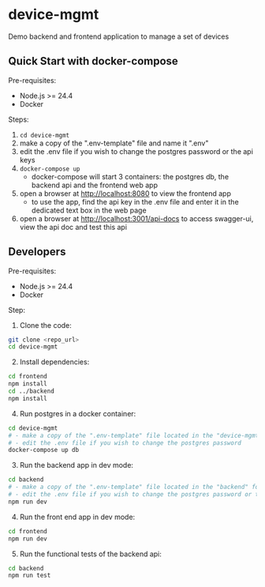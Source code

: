 # device-mgmt

Demo backend and frontend application to manage a set of devices

## Quick Start with docker-compose

Pre-requisites:
- Node.js >= 24.4
- Docker 

Steps:
1. `cd device-mgmt`
1. make a copy of the ".env-template" file and name it ".env"
1. edit the .env file if you wish to change the postgres password or the api keys
1. `docker-compose up`
    - docker-compose will start 3 containers: the postgres db, the backend api and the frontend web app
1. open a browser at <http://localhost:8080> to view the frontend app
    - to use the app, find the api key in the .env file and enter it in the dedicated text box in the web page
1. open a browser at <http://localhost:3001/api-docs> to access swagger-ui, view the api doc and test this api

## Developers

Pre-requisites:
- Node.js >= 24.4
- Docker

Step:
1. Clone the code:
```sh
git clone <repo_url>
cd device-mgmt
```

2. Install dependencies:
```sh
cd frontend
npm install
cd ../backend
npm install
```

4. Run postgres in a docker container:
```sh
cd device-mgmt
# - make a copy of the ".env-template" file located in the "device-mgmt" folder and name it ".env"
# - edit the .env file if you wish to change the postgres password
docker-compose up db
```

3. Run the backend app in dev mode:
```sh
cd backend
# - make a copy of the ".env-template" file located in the "backend" folder and name it ".env"
# - edit the .env file if you wish to change the postgres password or the api keys for your dev environment
npm run dev
```

4. Run the front end app in dev mode:
```sh
cd frontend
npm run dev
```

5. Run the functional tests of the backend api:
```sh
cd backend
npm run test
```